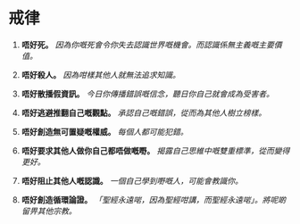 
# 戒律

1. **唔好死。**
    *因為你嘅死會令你失去認識世界嘅機會。而認識係無主義嘅主要價值。*

2. **唔好殺人。**
    *因為咁樣其他人就無法追求知識。*

3. **唔好散播假資訊。**
    *今日你傳播錯誤嘅信念，聽日你自己就會成為受害者。*

4. **唔好逃避推翻自己嘅觀點。**
    *承認自己嘅錯誤，從而為其他人樹立榜樣。*

5. **唔好創造無可置疑嘅權威。**
    *每個人都可能犯錯。*

6. **唔好要求其他人做你自己都唔做嘅嘢。**
    *揭露自己思維中嘅雙重標準，從而變得更好。*

7. **唔好阻止其他人嘅認識。**
    *一個自己學到嘢嘅人，可能會教識你。*

8. **唔好創造循環論證。**
    *「聖經永遠啱，因為聖經咁講，而聖經永遠啱」。將呢啲留畀其他宗教。*
